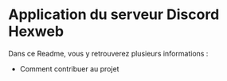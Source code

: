 # Application du serveur Discord Hexweb

Dans ce Readme, vous y retrouverez plusieurs informations :
 - Comment contribuer au projet